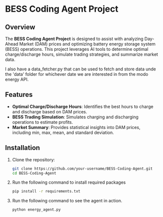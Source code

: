 # BESS Coding Agent Project

## Overview
The **BESS Coding Agent Project** is designed to assist with analyzing Day-Ahead Market (DAM) prices and optimizing battery energy storage system (BESS) operations. This project leverages AI tools to determine optimal charge/discharge hours, simulate trading strategies, and summarize market data.

I also have a data_fetcher.py that can be used to fetch and store data unde the 'data' folder for whichever date we are interested in from the modo energy API. 

## Features
- **Optimal Charge/Discharge Hours**: Identifies the best hours to charge and discharge based on DAM prices.
- **BESS Trading Simulation**: Simulates charging and discharging operations to estimate profits.
- **Market Summary**: Provides statistical insights into DAM prices, including min, max, mean, and standard deviation.

## Installation
1. Clone the repository:
   ```bash
   git clone https://github.com/your-username/BESS-Coding-Agent.git
   cd BESS-Coding-Agent
2. Run the following command to install required packages
   ```bash
   pip install -r requirements.txt
3. Run the following command to see the agent in action.
   ```bash
   python energy_agent.py   